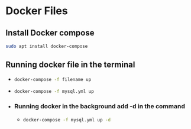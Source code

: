 # Docker Files

## Install Docker compose

```sh
sudo apt install docker-compose
```

## Running docker file in the terminal

- ```sh
  docker-compose -f filename up
  ```
- ```sh
  docker-compose -f mysql.yml up
  ```
- ### Running docker in the background add **-d** in the command
  - ```sh
    docker-compose -f mysql.yml up -d
    ```
